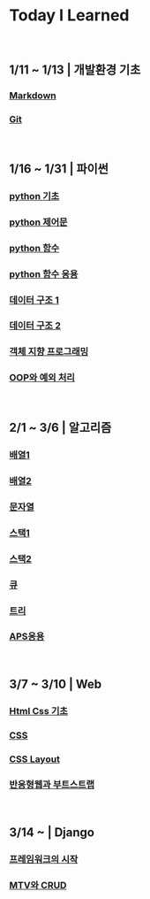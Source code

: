 # Today I Learned
<br>

## <b>1/11 ~ 1/13 | 개발환경 기초</b>

### [Markdown](https://github.com/Koneweekk/TIL/tree/main/Markdown)

### [Git](https://github.com/Koneweekk/TIL/blob/main/Git/Git.md)
<br>

## <b>1/16 ~ 1/31 | 파이썬</b>

### [python 기초](https://github.com/Koneweekk/TIL/blob/main/Python/230116.ipynb)

### [python 제어문](https://github.com/Koneweekk/TIL/blob/main/Python/230117.ipynb)

### [python 함수](https://github.com/Koneweekk/TIL/blob/main/Python/230118.ipynb)

### [python 함수 응용](https://github.com/Koneweekk/TIL/blob/main/Python/230119.ipynb)

### [데이터 구조 1](https://github.com/Koneweekk/TIL/blob/main/Python/230125.ipynb)

### [데이터 구조 2](https://github.com/Koneweekk/TIL/blob/main/Python/230126.ipynb)

### [객체 지향 프로그래밍](https://github.com/Koneweekk/TIL/blob/main/Python/230130.ipynb)

### [OOP와 예외 처리](https://github.com/Koneweekk/TIL/blob/main/Python/230131.ipynb)
<br>

## <b>2/1 ~ 3/6 | 알고리즘</b>

### [배열1](https://github.com/Koneweekk/TIL/blob/main/Algorithms/Array1.md)

### [배열2](https://github.com/Koneweekk/TIL/blob/main/Algorithms/Array2.md)

### [문자열](https://github.com/Koneweekk/TIL/blob/main/Algorithms/String.md)

### [스택1](https://github.com/Koneweekk/TIL/blob/main/Algorithms/Stack1.md)

### [스택2](https://github.com/Koneweekk/TIL/blob/main/Algorithms/Stack2.md)

### [큐](https://github.com/Koneweekk/TIL/blob/main/Algorithms/Queue.md)

### [트리](https://github.com/Koneweekk/TIL/blob/main/Algorithms/Tree.md)

### [APS응용](https://github.com/Koneweekk/TIL/blob/main/Algorithms/APS%EC%9D%91%EC%9A%A9.md)

<br>

## <b>3/7 ~ 3/10 | Web</b>

### [Html Css 기초](https://github.com/Koneweekk/TIL/blob/main/Web/Html_Css.md)

### [CSS](https://github.com/Koneweekk/TIL/blob/main/Web/CSS.md)

### [CSS Layout](https://github.com/Koneweekk/TIL/blob/main/Web/CSS_Layout.md)

### [반응형웹과 부트스트랩](https://github.com/Koneweekk/TIL/blob/main/Web/bootstrap.md)

<br>

## <b>3/14 ~ | Django</b>

### [프레임워크의 시작](https://github.com/Koneweekk/TIL/blob/main/Django/Start_Framework.md)

### [MTV와 CRUD](https://github.com/Koneweekk/TIL/blob/main/Django/MTV_CRUD.md)
